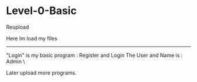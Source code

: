 # Level-0-Basic
Reupload 

Here Im load my files 




--------------------------

"Login" is my basic program : Register and Login 
The User and Name is : Admin \\ 

Later upload more programs.

